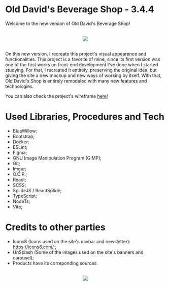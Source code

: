 # Old David's Beverage Shop - 3.4.4

Welcome to the new version of Old David's Beverage Shop!


<br>
<div align="center">
  <img src="https://i.imgur.com/lsT4qDA.png"  align="center">
</div>
<br>

On this new version, I recreate this project's visual appearence and functionalities.
This project is a favorite of mine, since its first version was one of the first works on front-end development I've done when I started studying.
For that, I recreated it entirely, preserving the original idea, but giving the site a new mockup and new ways of working by itself.
With that, Old David's Shop is entirely remodeled with many new features and technologies.

You can also check the project's wireframe <a href="https://www.figma.com/file/FLaRgeOP2ZW6nzsXYzdVmS/Old-David's-Shop?type=design&node-id=101%3A2&t=QriODn1943bLBbum-1">here!</a>

# Used Libraries, Procedures and Tech
- BlueWillow;
- Bootstrap;
- Docker;
- ESLint;
- Figma;
- GNU Image Manipulation Program (GIMP);
- Git;
- Imgur;
- O.O.P.;
- React;
- SCSS;
- SplideJS / ReactSplide;
- TypeScript;
- NodeTs;
- Vite;

# Credits to other parties
- Icons8 (Icons used on the site's navbar and newsletter): https://icons8.com/ ;
- UnSplash (Some of the images used on the site's banners and carousel);
- Products have its correponding sources.

<br>
<div align="center">
  <img src="https://i.imgur.com/MgskORT.png"  align="center">
</div>
<br>
